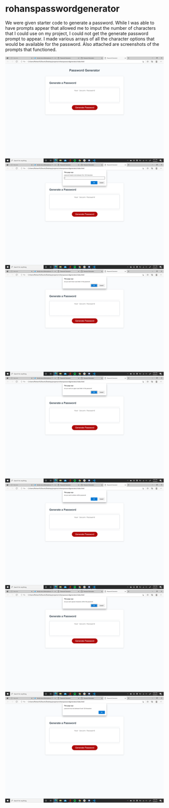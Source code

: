 # rohanspasswordgenerator
We were given starter code to generate a password. While I was able to have prompts appear that allowed me to imput the number of characters that I could use on my project, I could not get the generate password prompt to appear. I made various arrays of all the character options that would be available for the password.
Also attached are screenshots of the prompts that functioned.


![screenshot](assets/screenshots/screenshot16.png)
![screenshot](assets/screenshots/screenshot17.png)
![screenshot](assets/screenshots/screenshot18.png)
![screenshot](assets/screenshots/screenshot19.png)
![screenshot](assets/screenshots/screenshot20.png)
![screenshot](assets/screenshots/screenshot21.png)
![screenshot](assets/screenshots/screenshot22.png)